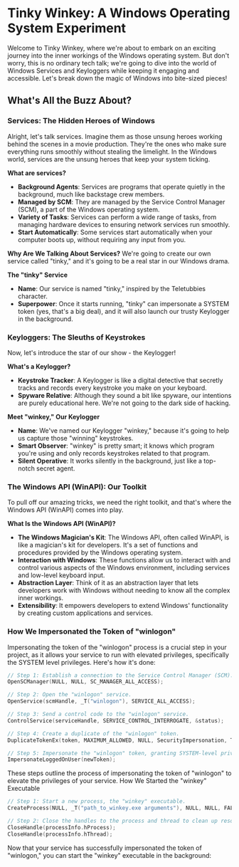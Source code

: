 # Tinky Winkey: A Windows Operating System Experiment

Welcome to Tinky Winkey, where we're about to embark on an exciting journey into the inner workings of the Windows operating system. But don't worry, this is no ordinary tech talk; we're going to dive into the world of Windows Services and Keyloggers while keeping it engaging and accessible. Let's break down the magic of Windows into bite-sized pieces!

## What's All the Buzz About?

### Services: The Hidden Heroes of Windows

Alright, let's talk services. Imagine them as those unsung heroes working behind the scenes in a movie production. They're the ones who make sure everything runs smoothly without stealing the limelight. In the Windows world, services are the unsung heroes that keep your system ticking.

**What are services?**
- **Background Agents**: Services are programs that operate quietly in the background, much like backstage crew members.
- **Managed by SCM**: They are managed by the Service Control Manager (SCM), a part of the Windows operating system.
- **Variety of Tasks**: Services can perform a wide range of tasks, from managing hardware devices to ensuring network services run smoothly.
- **Start Automatically**: Some services start automatically when your computer boots up, without requiring any input from you.

**Why Are We Talking About Services?**
We're going to create our own service called "tinky," and it's going to be a real star in our Windows drama.

**The "tinky" Service**
- **Name**: Our service is named "tinky," inspired by the Teletubbies character.
- **Superpower**: Once it starts running, "tinky" can impersonate a SYSTEM token (yes, that's a big deal), and it will also launch our trusty Keylogger in the background.

### Keyloggers: The Sleuths of Keystrokes

Now, let's introduce the star of our show - the Keylogger!

**What's a Keylogger?**
- **Keystroke Tracker**: A Keylogger is like a digital detective that secretly tracks and records every keystroke you make on your keyboard.
- **Spyware Relative**: Although they sound a bit like spyware, our intentions are purely educational here. We're not going to the dark side of hacking.

**Meet "winkey," Our Keylogger**
- **Name**: We've named our Keylogger "winkey," because it's going to help us capture those "winning" keystrokes.
- **Smart Observer**: "winkey" is pretty smart; it knows which program you're using and only records keystrokes related to that program.
- **Silent Operative**: It works silently in the background, just like a top-notch secret agent.

### The Windows API (WinAPI): Our Toolkit

To pull off our amazing tricks, we need the right toolkit, and that's where the Windows API (WinAPI) comes into play.

**What Is the Windows API (WinAPI)?**
- **The Windows Magician's Kit**: The Windows API, often called WinAPI, is like a magician's kit for developers. It's a set of functions and procedures provided by the Windows operating system.
- **Interaction with Windows**: These functions allow us to interact with and control various aspects of the Windows environment, including services and low-level keyboard input.
- **Abstraction Layer**: Think of it as an abstraction layer that lets developers work with Windows without needing to know all the complex inner workings.
- **Extensibility**: It empowers developers to extend Windows' functionality by creating custom applications and services.

### How We Impersonated the Token of "winlogon"

Impersonating the token of the "winlogon" process is a crucial step in your project, as it allows your service to run with elevated privileges, specifically the SYSTEM level privileges. Here's how it's done:

```c
// Step 1: Establish a connection to the Service Control Manager (SCM).
OpenSCManager(NULL, NULL, SC_MANAGER_ALL_ACCESS);

// Step 2: Open the "winlogon" service.
OpenService(scmHandle, _T("winlogon"), SERVICE_ALL_ACCESS);

// Step 3: Send a control code to the "winlogon" service.
ControlService(serviceHandle, SERVICE_CONTROL_INTERROGATE, &status);

// Step 4: Create a duplicate of the "winlogon" token.
DuplicateTokenEx(token, MAXIMUM_ALLOWED, NULL, SecurityImpersonation, TokenImpersonation, &newToken);

// Step 5: Impersonate the "winlogon" token, granting SYSTEM-level privileges.
ImpersonateLoggedOnUser(newToken);
```

These steps outline the process of impersonating the token of "winlogon" to elevate the privileges of your service.
How We Started the "winkey" Executable

```c
// Step 1: Start a new process, the "winkey" executable.
CreateProcess(NULL, _T("path_to_winkey.exe arguments"), NULL, NULL, FALSE, 0, NULL, NULL, &startupInfo, &processInfo);

// Step 2: Close the handles to the process and thread to clean up resources properly.
CloseHandle(processInfo.hProcess);
CloseHandle(processInfo.hThread);
```



Now that your service has successfully impersonated the token of "winlogon," you can start the "winkey" executable in the background:

